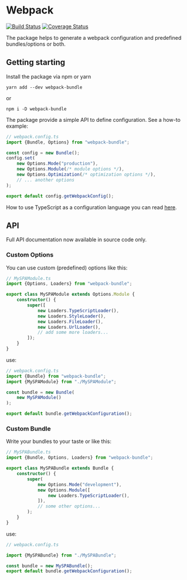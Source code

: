 # Webpack

[![Build Status](https://travis-ci.org/izatop/webpack-bundle.svg?branch=master)](https://travis-ci.org/nobus/webpack-bundle)
[![Coverage Status](https://coveralls.io/repos/github/izatop/webpack-bundle/badge.svg)](https://coveralls.io/github/nobus/webpack-bundle)

The package helps to generate a webpack configuration and predefined
bundles/options or both.

## Getting starting

Install the package via npm or yarn

`yarn add --dev webpack-bundle` 

or 

`npm i -D webpack-bundle`

The package provide a simple API to define configuration. See a how-to example:

```typescript
// webpack.config.ts
import {Bundle, Options} from "webpack-bundle";

const config = new Bundle();
config.set(
    new Options.Mode("production"),
    new Options.Module(/* module options */),
    new Options.Optimization(/* optimization options */),
    // ... another options
);

export default config.getWebpackConfig();

```

How to use TypeScript as a configuration language
you can read [here](https://webpack.js.org/configuration/configuration-languages/#typescript).

## API

Full API documentation now available in source code only. 

### Custom Options

You can use custom (predefined) options like this:

```typescript
// MySPAModule.ts
import {Options, Loaders} from "webpack-bundle";

export class MySPAModule extends Options.Module {
    constructor() {
        super([
            new Loaders.TypeScriptLoader(),
            new Loaders.StyleLoader(),
            new Loaders.FileLoader(),
            new Loaders.UrlLoader(),
            // add some more loaders...
        ]);
    }
}

```

use:

```typescript
// webpack.config.ts
import {Bundle} from "webpack-bundle";
import {MySPAModule} from "./MySPAModule";

const bundle = new Bundle(
    new MySPAModule()
);

export default bundle.getWebpackConfiguration();

```

### Custom Bundle

Write your bundles to your taste or like this:


```typescript
// MySPABundle.ts
import {Bundle, Options, Loaders} from "webpack-bundle";

export class MySPABundle extends Bundle {
    constructor() {
        super(
            new Options.Mode("development"),
            new Options.Module([
                new Loaders.TypeScriptLoader(),
            ]),
            // some other options...
        );
    }
}

```

use:

```typescript
// webpack.config.ts

import {MySPABundle} from "./MySPABundle";

const bundle = new MySPABundle();
export default bundle.getWebpackConfiguration();

```
